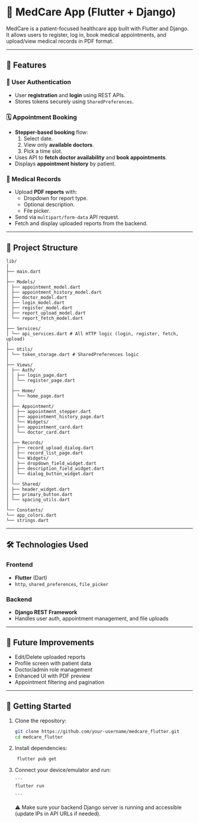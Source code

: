 # 🏥 MedCare App (Flutter + Django)

MedCare is a patient-focused healthcare app built with Flutter and Django. It allows users to register, log in, book medical appointments, and upload/view medical records in PDF format.

---

## 📲 Features

### 👤 User Authentication

- User **registration** and **login** using REST APIs.
- Stores tokens securely using `SharedPreferences`.

### 🗓️ Appointment Booking

- **Stepper-based booking** flow:
  1. Select date.
  2. View only **available doctors**.
  3. Pick a time slot.
- Uses API to **fetch doctor availability** and **book appointments**.
- Displays **appointment history** by patient.

### 📄 Medical Records

- Upload **PDF reports** with:
  - Dropdown for report type.
  - Optional description.
  - File picker.
- Send via `multipart/form-data` API request.
- Fetch and display uploaded reports from the backend.

---

## 🧱 Project Structure

```
lib/
│
├── main.dart
│
├── Models/
│ ├── appointment_model.dart
│ ├── appointment_history_model.dart
│ ├── doctor_model.dart
│ ├── login_model.dart
│ ├── register_model.dart
│ ├── report_upload_model.dart
│ └── report_fetch_model.dart
│
├── Services/
│ └── api_services.dart # All HTTP logic (login, register, fetch, upload)
│
├── Utils/
│ └── token_storage.dart # SharedPreferences logic
│
├── Views/
│ ├── Auth/
│ │ ├── login_page.dart
│ │ └── register_page.dart
│ │
│ ├── Home/
│ │ └── home_page.dart
│ │
│ ├── Appointment/
│ │ ├── appointment_stepper.dart
│ │ ├── appointment_history_page.dart
│ │ └── Widgets/
│ │ ├── appointment_card.dart
│ │ └── doctor_card.dart
│ │
│ ├── Records/
│ │ ├── record_upload_dialog.dart
│ │ ├── record_list_page.dart
│ │ └── Widgets/
│ │ ├── dropdown_field_widget.dart
│ │ ├── description_field_widget.dart
│ │ └── dialog_button_widget.dart
│ │
│ └── Shared/
│ ├── header_widget.dart
│ ├── primary_button.dart
│ └── spacing_utils.dart
│
└── Constants/
└── app_colors.dart
└── strings.dart
```

---

## 🛠️ Technologies Used

### Frontend

- **Flutter** (Dart)
- `http`, `shared_preferences`, `file_picker`

### Backend

- **Django REST Framework**
- Handles user auth, appointment management, and file uploads

---

## 📌 Future Improvements

- Edit/Delete uploaded reports
- Profile screen with patient data
- Doctor/admin role management
- Enhanced UI with PDF preview
- Appointment filtering and pagination

---

## 🚀 Getting Started

1. Clone the repository:

   ```bash
   git clone https://github.com/your-username/medcare_flutter.git
   cd medcare_flutter

   ```

2. Install dependencies:

```
    flutter pub get
```

3.  Connect your device/emulator and run:

        ```
        flutter run

        ```

    ⚠️ Make sure your backend Django server is running and accessible (update IPs in API URLs if needed).
